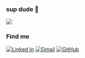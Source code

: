 ### sup dude 👋

<a href="https://github.com/Lemuu">
  <img align="center" src="https://github-readme-stats.vercel.app/api?username=Lemuu&theme=dracula&show_icons=true" />
</a>

### Find me
[![Linked In](https://img.shields.io/badge/-lemu-blue?style=flat-square&logo=Linkedin&logoColor=white&link=https://www.linkedin.com/in/lemu/)](https://www.linkedin.com/in/lemu/)
[![Gmail](https://img.shields.io/badge/-lemuelbrenner@gmail.com-006bed?style=flat-square&logo=Gmail&logoColor=white&link=mailto:lemuelbrenner@gmail.com)](mailto:lemuelbrenner@gmail.com)
[![GitHub](https://img.shields.io/github/followers/Lemuu?label=follow&style=social)](https://github.com/Lemuu)


<!--
**Lemuu/Lemuu** is a ✨ _special_ ✨ repository because its `README.md` (this file) appears on your GitHub profile.

Here are some ideas to get you started:

- 🔭 I’m currently working on ...
- 🌱 I’m currently learning ...
- 👯 I’m looking to collaborate on ...
- 🤔 I’m looking for help with ...
- 💬 Ask me about ...
- 📫 How to reach me: ...
- 😄 Pronouns: ...
- ⚡ Fun fact: ...
-->
